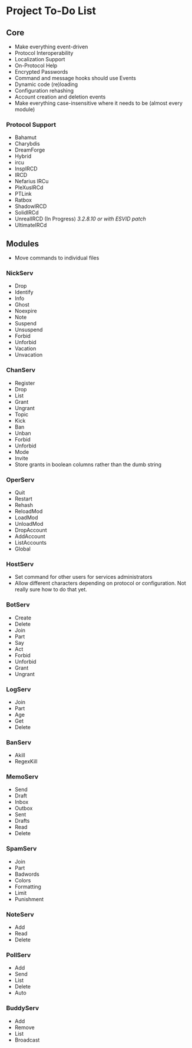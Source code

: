 # Project To-Do List

## Core

* Make everything event-driven
* Protocol Interoperability
* Localization Support
* On-Protocol Help
* Encrypted Passwords
* Command and message hooks should use Events
* Dynamic code (re)loading
* Configuration rehashing
* Account creation and deletion events
* Make everything case-insensitive where it needs to be (almost every module)

### Protocol Support

* Bahamut
* Charybdis
* DreamForge
* Hybrid
* ircu
* InspIRCD
* IRCD
* Nefarius IRCu
* PleXusIRCd
* PTLink
* Ratbox
* ShadowIRCD
* SolidIRCd
* UnrealIRCD (In Progress) *3.2.8.10 or with ESVID patch*
* UltimateIRCd

## Modules

* Move commands to individual files

### NickServ

* Drop
* Identify
* Info
* Ghost
* Noexpire
* Note
* Suspend
* Unsuspend
* Forbid
* Unforbid
* Vacation
* Unvacation

### ChanServ

* Register
* Drop
* List
* Grant
* Ungrant
* Topic
* Kick
* Ban
* Unban
* Forbid
* Unforbid
* Mode
* Invite
* Store grants in boolean columns rather than the dumb string

### OperServ

* Quit
* Restart
* Rehash
* ReloadMod
* LoadMod
* UnloadMod
* DropAccount
* AddAccount
* ListAccounts
* Global

### HostServ

* Set command for other users for services administrators
* Allow different characters depending on protocol or configuration. Not really sure how to do that yet.

### BotServ

* Create
* Delete
* Join
* Part
* Say
* Act
* Forbid
* Unforbid
* Grant
* Ungrant

### LogServ

* Join
* Part
* Age
* Get
* Delete

### BanServ

* Akill
* RegexKill

### MemoServ

* Send
* Draft
* Inbox
* Outbox
* Sent
* Drafts
* Read
* Delete

### SpamServ

* Join
* Part
* Badwords
* Colors
* Formatting
* Limit
* Punishment

### NoteServ

* Add
* Read
* Delete

### PollServ

* Add
* Send
* List
* Delete
* Auto

### BuddyServ

* Add
* Remove
* List
* Broadcast
